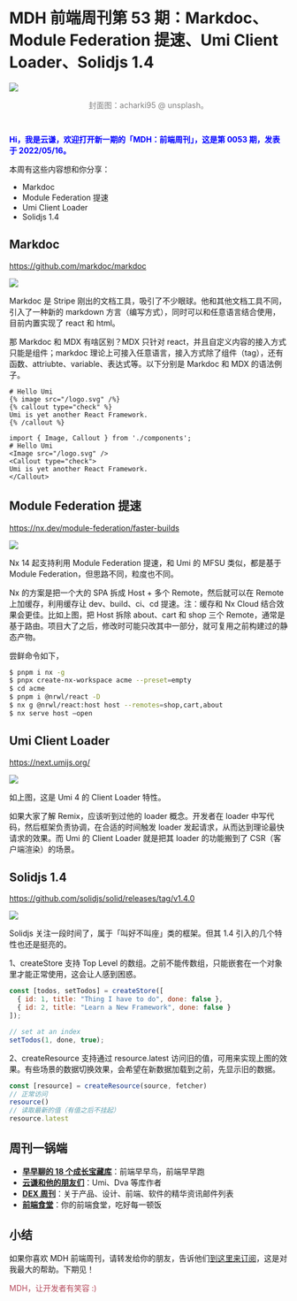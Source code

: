 # MDH 前端周刊第 53 期：Markdoc、Module Federation 提速、Umi Client Loader、Solidjs 1.4

<img src="https://tva1.sinaimg.cn/large/e6c9d24ely1h296t9h7inj21c60u0aas.jpg" style="margin:0;padding:0;vertical-align:middle;" />

<p style="color:gray;text-align:center;margin-bottom:3em;">封面图：acharki95 @ unsplash。</p>

<p style="color:blue;font-weight:bold;">Hi，我是云谦，欢迎打开新一期的「MDH：前端周刊」，这是第 0053 期，发表于 2022/05/16。</p>

本周有这些内容想和你分享：

- Markdoc
- Module Federation 提速
- Umi Client Loader
- Solidjs 1.4

## Markdoc
https://github.com/markdoc/markdoc

![](https://tva1.sinaimg.cn/large/e6c9d24ely1h27pjsa486j21c60m441n.jpg)

Markdoc 是 Stripe 刚出的文档工具，吸引了不少眼球。他和其他文档工具不同，引入了一种新的 markdown 方言（编写方式），同时可以和任意语言结合使用，目前内置实现了 react 和 html。

那 Markdoc 和 MDX 有啥区别？MDX 只针对 react，并且自定义内容的接入方式只能是组件；markdoc 理论上可接入任意语言，接入方式除了组件（tag），还有函数、attriubte、variable、表达式等。以下分别是 Markdoc 和 MDX 的语法例子。

```
# Hello Umi
{% image src="/logo.svg" /%}
{% callout type="check" %}
Umi is yet another React Framework.
{% /callout %}
```

```
import { Image, Callout } from './components';
# Hello Umi
<Image src="/logo.svg" />
<Callout type="check">
Umi is yet another React Framework.
</Callout>
```

## Module Federation 提速
https://nx.dev/module-federation/faster-builds

![](https://tva1.sinaimg.cn/large/e6c9d24ely1h27x7oowcyj20mq0bgt91.jpg)

Nx 14 起支持利用 Module Federation 提速，和 Umi 的 MFSU 类似，都是基于 Module Federation，但思路不同，粒度也不同。

Nx 的方案是把一个大的 SPA 拆成 Host + 多个 Remote，然后就可以在 Remote 上加缓存，利用缓存让 dev、build、ci、cd 提速。注：缓存和 Nx Cloud 结合效果会更佳。比如上图，把 Host 拆除 about、cart 和 shop 三个 Remote，通常是基于路由。项目大了之后，修改时可能只改其中一部分，就可复用之前构建过的静态产物。

尝鲜命令如下，

```bash
$ pnpm i nx -g
$ pnpx create-nx-workspace acme --preset=empty
$ cd acme
$ pnpm i @nrwl/react -D
$ nx g @nrwl/react:host host --remotes=shop,cart,about
$ nx serve host —open
```

## Umi Client Loader
https://next.umijs.org/

![](https://tva1.sinaimg.cn/large/e6c9d24ely1h280nw2zrog21hc0u0x6q.gif)

如上图，这是 Umi 4 的 Client Loader 特性。

如果大家了解 Remix，应该听到过他的 loader 概念。开发者在 loader 中写代码，然后框架负责协调，在合适的时间触发 loader 发起请求，从而达到理论最快请求的效果。而 Umi 的 Client Loader 就是把其 loader 的功能搬到了 CSR（客户端渲染）的场景。

## Solidjs 1.4
https://github.com/solidjs/solid/releases/tag/v1.4.0

![](https://tva1.sinaimg.cn/large/e6c9d24ely1h290f9yraog20cb04zab2.gif)

Solidjs 关注一段时间了，属于「叫好不叫座」类的框架。但其 1.4 引入的几个特性也还是挺亮的。

1、createStore 支持 Top Level 的数组。之前不能传数组，只能嵌套在一个对象里才能正常使用，这会让人感到困惑。

```js
const [todos, setTodos] = createStore([
  { id: 1, title: "Thing I have to do", done: false },
  { id: 2, title: "Learn a New Framework", done: false }
]);

// set at an index
setTodos(1, done, true);
```

2、createResource 支持通过 resource.latest 访问旧的值，可用来实现上图的效果。有些场景的数据切换效果，会希望在新数据加载到之前，先显示旧的数据。

```js
const [resource] = createResource(source, fetcher)
// 正常访问
resource()
// 读取最新的值（有值之后不挂起）
resource.latest
```

## 周刊一锅端

- [**早早聊的 18 个成长宝藏库**](https://mp.weixin.qq.com/s/3yLbUwqzSy2gFHXkO0PICg)：前端早早鸟，前端早早跑
- [**云谦和他的朋友们**](https://mp.weixin.qq.com/s/NGux3r0P1JJH_z4-vfeksQ)：Umi、Dva 等库作者
- [**DEX 周刊**](https://newsletter.dex.group/)：关于产品、设计、前端、软件的精华资讯邮件列表
- [**前端食堂**](https://mp.weixin.qq.com/s/86Cz3KUWqutu9J0V4tyabQ)：你的前端食堂，吃好每一顿饭

## 小结

如果你喜欢 MDH 前端周刊，请转发给你的朋友，告诉他们[到这里来订阅](https://mp.weixin.qq.com/s?__biz=MjM5NDgyODI4MQ%3D%3D&mid=2247484802&idx=1&sn=caa84339125510680d435a40280a6600)，这是对我最大的帮助。下期见！

<p style="color:#b5495b;">MDH，让开发者有笑容 :)</p>
